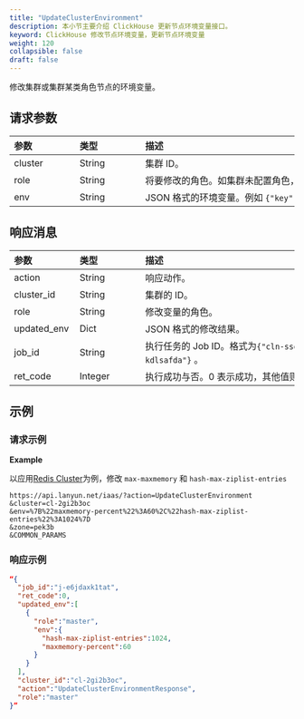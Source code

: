 ```yaml
---
title: "UpdateClusterEnvironment"
description: 本小节主要介绍 ClickHouse 更新节点环境变量接口。 
keyword: ClickHouse 修改节点环境变量，更新节点环境变量
weight: 120
collapsible: false
draft: false
---
```


修改集群或集群某类角色节点的环境变量。

## 请求参数

|<span style="display:inline-block;width:100px">参数</span> |<span style="display:inline-block;width:100px">类型</span>|<span style="display:inline-block;width:380px">描述</span>|<span style="display:inline-block;width:100px">是否必选</span>|
| :--- | :--- | :--- | :--- |
| cluster | String | 集群 ID。 | Yes |
| role | String | 将要修改的角色。如集群未配置角色，可留空。 | No |
| env | String | JSON 格式的环境变量。例如 `{"key": "value"}` | Yes |

## 响应消息

|<span style="display:inline-block;width:100px">参数</span> |<span style="display:inline-block;width:100px">类型</span>|<span style="display:inline-block;width:380px">描述</span>|
| :--- | :--- | :--- | 
| action | String | 响应动作。 |
| cluster_id | String | 集群的 ID。|
| role | String | 修改变量的角色。 |
| updated_env | Dict | JSON 格式的修改结果。|
| job_id | String | 执行任务的 Job ID。格式为`{"cln-ssdfawx":"j-kdlsafda"}` 。|
| ret_code | Integer | 执行成功与否。0 表示成功，其他值则为错误代码。 |

## 示例 

### 请求示例

**Example**

以应用[Redis Cluster](https://appcenter.lanyun.net/apps/app-jwq1fzqo/Tomcat%20Cluster%20on%20QingCloud)为例，修改 `max-maxmemory` 和 `hash-max-ziplist-entries`

```url
https://api.lanyun.net/iaas/?action=UpdateClusterEnvironment
&cluster=cl-2gi2b3oc
&env=%7B%22maxmemory-percent%22%3A60%2C%22hash-max-ziplist-entries%22%3A1024%7D
&zone=pek3b
&COMMON_PARAMS
```

### 响应示例

```json
“{
  "job_id":"j-e6jdaxk1tat",
  "ret_code":0,
  "updated_env":[
    {
      "role":"master",
      "env":{
        "hash-max-ziplist-entries":1024,
        "maxmemory-percent":60
      }
    }
  ],
  "cluster_id":"cl-2gi2b3oc",
  "action":"UpdateClusterEnvironmentResponse",
  "role":"master"
}”
```
